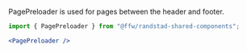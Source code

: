 PagePreloader is used for pages between the header and footer.

```jsx
import { PagePreloader } from "@ffw/randstad-shared-components";

<PagePreloader />
```